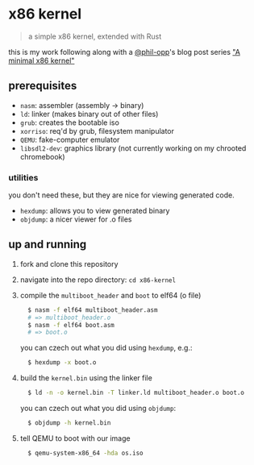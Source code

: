 # x86 kernel
> a simple x86 kernel, extended with Rust 

this is my work following along with a [@phil-opp][2]'s blog post series ["A minimal x86 kernel"][1]

## prerequisites

- `nasm`: assembler (assembly -> binary)
- `ld`: linker (makes binary out of other files)
- `grub`: creates the bootable iso
- `xorriso`: req'd by grub, filesystem manipulator
- `QEMU`: fake-computer emulator
- `libsdl2-dev`: graphics library (not currently working on my chrooted chromebook)

### utilities
you don't need these, but they are nice for viewing
generated code.

- `hexdump`: allows you to view generated binary
- `objdump`: a nicer viewer for .o files

## up and running

1. fork and clone this repository
2. navigate into the repo directory: `cd x86-kernel`
3. compile the `multiboot_header` and `boot` to elf64 (o file)

    ```sh
      $ nasm -f elf64 multiboot_header.asm
      # => multiboot_header.o
      $ nasm -f elf64 boot.asm
      # => boot.o
    ```

    you can czech out what you did using `hexdump`, e.g.:

    ```sh
      $ hexdump -x boot.o
    ```

4. build the `kernel.bin` using the linker file

    ```sh
      $ ld -n -o kernel.bin -T linker.ld multiboot_header.o boot.o
    ```

    you can czech out what you did using `objdump`:

    ```sh
      $ objdump -h kernel.bin
    ```

5. tell QEMU to boot with our image

    ```sh
      $ qemu-system-x86_64 -hda os.iso
    ```

[1]: http://blog.phil-opp.com/rust-os/multiboot-kernel.html
[2]: https://github.com/phil-opp
